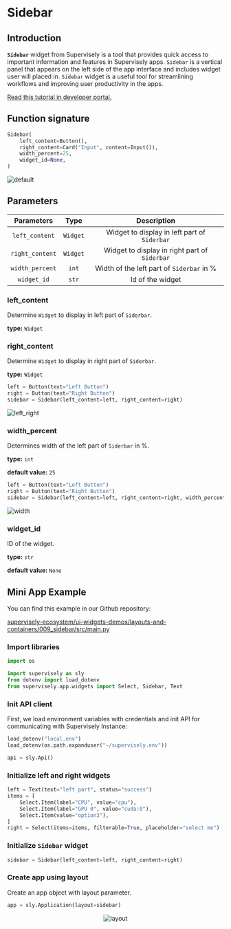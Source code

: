 # Sidebar

## Introduction

**`Sidebar`** widget from Supervisely is a tool that provides quick access to important information and features in Supervisely apps. `Sidebar` is a vertical panel that appears on the left side of the app interface and includes widget user will placed in. `Sidebar` widget is a useful tool for streamlining workflows and improving user productivity in the apps.

[Read this tutorial in developer portal.](https://developer.supervise.ly/app-development/widgets/layouts-and-containers/sidebar)

## Function signature

```python
Sidebar(
    left_content=Button(),
    right_content=Card("Input", content=Input()),
    width_percent=25,
    widget_id=None,
)
```

![default](https://user-images.githubusercontent.com/79905215/224029407-3e2d1e59-2210-4069-b106-1ccbd112b5b5.png)

## Parameters

|   Parameters    |   Type   |                  Description                  |
| :-------------: | :------: | :-------------------------------------------: |
| `left_content`  | `Widget` | Widget to display in left part of `Siderbar`  |
| `right_content` | `Widget` | Widget to display in right part of `Siderbar` |
| `width_percent` |  `int`   |   Width of the left part of `Siderbar` in %   |
|   `widget_id`   |  `str`   |               Id of the widget                |

### left_content

Determine `Widget` to display in left part of `Siderbar`.

**type:** `Widget`

### right_content

Determine `Widget` to display in right part of `Siderbar`.

**type:** `Widget`

```python
left = Button(text="Left Button")
right = Button(text="Right Button")
sidebar = Sidebar(left_content=left, right_content=right)
```

![left_right](https://user-images.githubusercontent.com/120389559/218466287-28579783-ceb6-4f50-aea3-87c24b11d968.png)

### width_percent

Determines width of the left part of `Siderbar` in %.

**type:** `int`

**default value:** `25`

```python
left = Button(text="Left Button")
right = Button(text="Right Button")
sidebar = Sidebar(left_content=left, right_content=right, width_percent=75)
```

![width](https://user-images.githubusercontent.com/120389559/218466726-aab7e4d6-319b-4bcc-b7b6-4aa324269ac6.png)

### widget_id

ID of the widget.

**type:** `str`

**default value:** `None`

## Mini App Example

You can find this example in our Github repository:

[supervisely-ecosystem/ui-widgets-demos/layouts-and-containers/009_sidebar/src/main.py](https://github.com/supervisely-ecosystem/ui-widgets-demos/blob/master/layouts-and-containers/009_sidebar/src/main.py)

### Import libraries

```python
import os

import supervisely as sly
from dotenv import load_dotenv
from supervisely.app.widgets import Select, Sidebar, Text
```

### Init API client

First, we load environment variables with credentials and init API for communicating with Supervisely Instance:

```python
load_dotenv("local.env")
load_dotenv(os.path.expanduser("~/supervisely.env"))

api = sly.Api()
```

### Initialize left and right widgets

```python
left = Text(text="left part", status="success")
items = [
    Select.Item(label="CPU", value="cpu"),
    Select.Item(label="GPU 0", value="cuda:0"),
    Select.Item(value="option3"),
]
right = Select(items=items, filterable=True, placeholder="select me")
```

### Initialize `Sidebar` widget

```python
sidebar = Sidebar(left_content=left, right_content=right)
```

### Create app using layout

Create an app object with layout parameter.

```python
app = sly.Application(layout=sidebar)
```

<p align="center">
  <img src="https://user-images.githubusercontent.com/120389559/218459213-d0e7e1f3-b073-47c0-a759-b3741cb1df2a.gif" alt="layout" />
</p>
